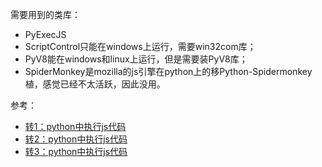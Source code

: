 需要用到的类库：
  - PyExecJS
  - ScriptControl只能在windows上运行，需要win32com库；
  - PyV8能在windows和linux上运行，但是需要装PyV8库；
  - SpiderMonkey是mozilla的js引擎在python上的移Python-Spidermonkey植，感觉已经不太活跃，因此没用。

参考：
   - <a href= "http://www.cnblogs.com/rzhang/archive/2011/12/30/execute-javascript-in-python.html"> 转1：python中执行js代码</a>
   - <a href= "https://blog.csdn.net/u011580175/article/details/83788342"> 转2：python中执行js代码</a>
   - <a href= "https://www.cnblogs.com/shengulong/p/8082768.html"> 转3：python中执行js代码</a>
